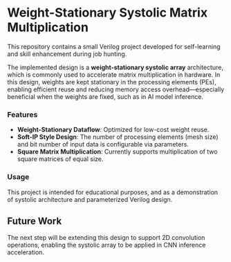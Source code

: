 # Weight-Stationary Systolic Matrix Multiplication

This repository contains a small Verilog project developed for self-learning and skill enhancement during job hunting.

The implemented design is a **weight-stationary systolic array** architecture, which is commonly used to accelerate matrix multiplication in hardware. In this design, weights are kept stationary in the processing elements (PEs), enabling efficient reuse and reducing memory access overhead—especially beneficial when the weights are fixed, such as in AI model inference.

### Features
- **Weight-Stationary Dataflow**: Optimized for low-cost weight reuse.
- **Soft-IP Style Design**: The number of processing elements (mesh size) and bit number of input data is configurable via parameters.
- **Square Matrix Multiplication**: Currently supports multiplication of two square matrices of equal size.

### Usage
This project is intended for educational purposes, and as a demonstration of systolic architecture and parameterized Verilog design.

## Future Work
The next step will be extending this design to support 2D convolution operations, enabling the systolic array to be applied in CNN inference acceleration.
